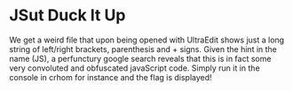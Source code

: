 # JSut Duck It Up

We get a weird file that upon being opened with UltraEdit shows just a long string of left/right brackets, parenthesis and + signs. Given the hint in the name (JS), a perfunctury google search reveals that this is in fact some very convoluted and obfuscated javaScript code. Simply run it in the console in crhom for instance and the flag is displayed!
